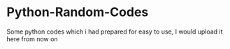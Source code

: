 # Python-Random-Codes
Some python codes which i had prepared for easy to use, I would upload it here from now on

